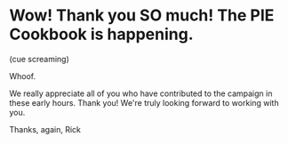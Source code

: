 # Wow! Thank you SO much! The PIE Cookbook is happening.

(cue screaming)

Whoof. 

We really appreciate all of you who have contributed to the campaign in these early hours. Thank you! We're truly looking forward to working with you.

Thanks, again, 
Rick